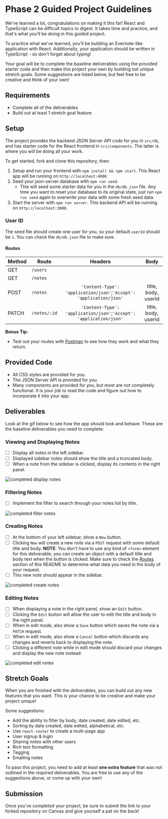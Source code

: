 # Phase 2 Guided Project Guidelines

We've learned a lot, congratulations on making it this far! React and TypeScript
can be difficult topics to digest. It takes time and practice, and that's what
you'll be doing in this guided project.

To practice what we've learned, you'll be building an Evernote-like application
with React. Additionally, your application should be written in TypeScript - so
don't forget about typing!

Your goal will be to complete the baseline deliverables using the provided
starter code and then make this project your own by building out unique stretch
goals. Some suggestions are listed below, but feel free to be creative and think
of your own!

## Requirements

- Complete all of the deliverables
- Build out at least 1 stretch goal feature

## Setup

The project provides the backend JSON Server API code for you in `src/db`, and
has starter code for the React frontend in `src/components`. The latter is where
you will be doing all your work.

To get started, fork and clone this repository, then:

1. Setup and run your frontend with `npm install && npm start`. This React app
   will be running on `http://localhost:4000`.
1. Seed your json-server database with `npm run seed`.
   - This will seed some starter data for you in the `db/db.json` file. Any time
     you want to reset your database to its original state, just run
     `npm run seed` again to overwrite your data with some fresh seed data.
1. Start the server with `npm run server`. This backend API will be running on
   `http://localhost:3000`.

### User ID

The seed file should create one user for you, so your default `userId` should be
`1`. You can check the `db/db.json` file to make sure.

#### Routes

| Method | Route        |                               Headers                               |        Body         |
| ------ | ------------ | :-----------------------------------------------------------------: | :-----------------: |
| GET    | `/users`     |                                                                     |                     |
| GET    | `/notes`     |                                                                     |                     |
| POST   | `/notes`     | `'Content-Type': 'application/json'`;`'Accept': 'application/json'` | title, body, userId |
| PATCH  | `/notes/:id` | `'Content-Type': 'application/json'`;`'Accept': 'application/json'` | title, body, userId |

**Bonus Tip:**

- Test out your routes with [Postman](https://www.getpostman.com/) to see how
  they work and what they return.

## Provided Code

- All CSS styles are provided for you.
- The JSON Server API is provided for you.
- Many components are provided for you, but most are not completely functional.
  It is your job to read the code and figure out how to incorporate it into your
  app.

## Deliverables

Look at the gif below to see how the app should look and behave. These are the
baseline deliverables you need to complete:

### Viewing and Displaying Notes

- [ ] Display all notes in the left sidebar.
- [ ] Displayed sidebar notes should show the title and a truncated body.
- [ ] When a note from the sidebar is clicked, display its contents in the right
      panel.

![completed display notes](https://curriculum-content.s3.amazonaws.com/phase-2/react-hooks-evernote-json-server-guided-project/react-evernote-display.gif)

### Filtering Notes

- [ ] Implement the filter to search through your notes list by title.

![completed filter notes](https://curriculum-content.s3.amazonaws.com/phase-2/react-hooks-evernote-json-server-guided-project/react-evernote-filter.gif)

### Creating Notes

- [ ] At the bottom of your left sidebar, show a `New` button.
- [ ] Clicking `New` will create a new note via a `POST` request with some
      default title and body. **NOTE**: You don't have to use any kind of
      `<form>` element for this deliverable; you can create an object with a
      default title and body text when the button is clicked. Make sure to check
      the [Routes](#Routes) section of this README to determine what data you
      need in the body of your request.
- [ ] This new note should appear in the sidebar.

![completed create notes](https://curriculum-content.s3.amazonaws.com/phase-2/react-hooks-evernote-json-server-guided-project/react-evernote-create.gif)

### Editing Notes

- [ ] When displaying a note in the right panel, show an `Edit` button.
- [ ] Clicking the `Edit` button will allow the user to edit the title and body
      in the right panel.
- [ ] When in edit mode, also show a `Save` button which saves the note via a
      `PATCH` request.
- [ ] When in edit mode, also show a `Cancel` button which discards any changes
      and reverts back to displaying the note.
- [ ] Clicking a different note while in edit mode should discard your changes
      and display the new note instead.

![completed edit notes](https://curriculum-content.s3.amazonaws.com/phase-2/react-hooks-evernote-json-server-guided-project/react-evernote-edit.gif)

## Stretch Goals

When you are finished with the _deliverables_, you can build out any new
features that you want. This is your chance to be creative and make your project
unique!

Some suggestions:

- Add the ability to filter by body, date created, date edited, etc.
- Sorting by date created, date edited, alphabetical, etc.
- Use `react-router` to create a multi-page app
- User signup & login
- Sharing notes with other users
- Rich text formatting
- Tagging
- Emailing notes

To pass this project, you need to add at least **one extra feature** that was
not outlined in the required deliverables. You are free to use any of the
suggestions above, or come up with your own!

## Submission

Once you've completed your project, be sure to submit the link to your forked
repository on Canvas and give yourself a pat on the back!
